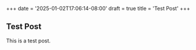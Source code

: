 +++
date = '2025-01-02T17:06:14-08:00'
draft = true
title = 'Test Post'
+++
## Test Post

This is a test post.
